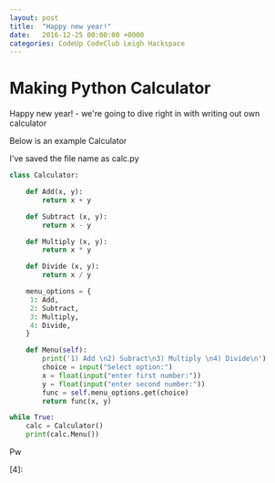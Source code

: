 ```yaml
---
layout: post
title:  "Happy new year!"
date:   2016-12-25 00:00:00 +0000
categories: CodeUp CodeClub Leigh Hackspace
---
```


Making Python Calculator
================

Happy new year! - we're going to dive right in with writing out own calculator

Below is an example Calculator

I've saved the file name as calc.py


```python
class Calculator:

    def Add(x, y):
        return x + y

    def Subtract (x, y):
        return x - y

    def Multiply (x, y):
        return x * y

    def Divide (x, y):
        return x / y

    menu_options = {
     1: Add,
     2: Subtract,
     3: Multiply,
     4: Divide,
    }

    def Menu(self):
        print('1) Add \n2) Subract\n3) Multiply \n4) Divide\n')
        choice = input("Select option:")
        x = float(input("enter first number:"))
        y = float(input("enter second number:"))
        func = self.menu_options.get(choice)
        return func(x, y)

while True:
    calc = Calculator()
    print(calc.Menu())

```
Pw

[1]:https://www.python.org/
[2]:https://atom.io/
[3]:https://www.codecademy.com/
[4]:

